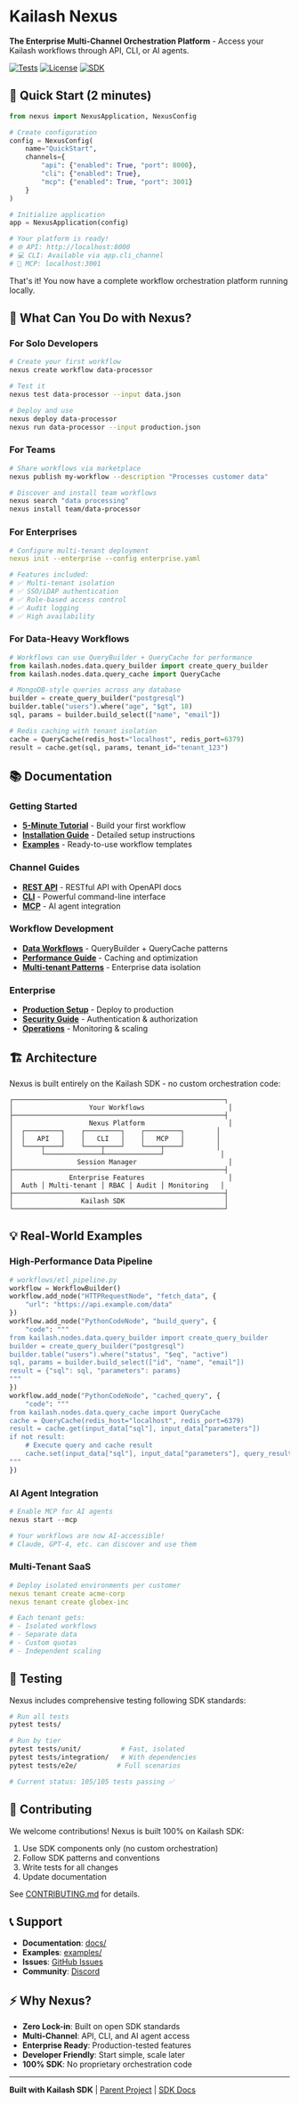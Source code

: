 # Kailash Nexus

**The Enterprise Multi-Channel Orchestration Platform** - Access your Kailash workflows through API, CLI, or AI agents.

[![Tests](https://img.shields.io/badge/tests-105%20passing-brightgreen)](tests/)
[![License](https://img.shields.io/badge/license-MIT-blue)](LICENSE)
[![SDK](https://img.shields.io/badge/built%20with-Kailash%20SDK-orange)](../README.md)

## 🚀 Quick Start (2 minutes)

```python
from nexus import NexusApplication, NexusConfig

# Create configuration
config = NexusConfig(
    name="QuickStart",
    channels={
        "api": {"enabled": True, "port": 8000},
        "cli": {"enabled": True},
        "mcp": {"enabled": True, "port": 3001}
    }
)

# Initialize application
app = NexusApplication(config)

# Your platform is ready!
# 🌐 API: http://localhost:8000
# 💻 CLI: Available via app.cli_channel
# 🤖 MCP: localhost:3001
```

That's it! You now have a complete workflow orchestration platform running locally.

## 🎯 What Can You Do with Nexus?

### For Solo Developers
```bash
# Create your first workflow
nexus create workflow data-processor

# Test it
nexus test data-processor --input data.json

# Deploy and use
nexus deploy data-processor
nexus run data-processor --input production.json
```

### For Teams
```bash
# Share workflows via marketplace
nexus publish my-workflow --description "Processes customer data"

# Discover and install team workflows
nexus search "data processing"
nexus install team/data-processor
```

### For Enterprises
```yaml
# Configure multi-tenant deployment
nexus init --enterprise --config enterprise.yaml

# Features included:
# ✅ Multi-tenant isolation
# ✅ SSO/LDAP authentication
# ✅ Role-based access control
# ✅ Audit logging
# ✅ High availability
```

### For Data-Heavy Workflows
```python
# Workflows can use QueryBuilder + QueryCache for performance
from kailash.nodes.data.query_builder import create_query_builder
from kailash.nodes.data.query_cache import QueryCache

# MongoDB-style queries across any database
builder = create_query_builder("postgresql")
builder.table("users").where("age", "$gt", 18)
sql, params = builder.build_select(["name", "email"])

# Redis caching with tenant isolation
cache = QueryCache(redis_host="localhost", redis_port=6379)
result = cache.get(sql, params, tenant_id="tenant_123")
```

## 📚 Documentation

### Getting Started
- **[5-Minute Tutorial](docs/getting-started/quickstart.md)** - Build your first workflow
- **[Installation Guide](docs/getting-started/installation.md)** - Detailed setup instructions
- **[Examples](examples/)** - Ready-to-use workflow templates

### Channel Guides
- **[REST API](docs/channels/api-guide.md)** - RESTful API with OpenAPI docs
- **[CLI](docs/channels/cli-guide.md)** - Powerful command-line interface
- **[MCP](docs/channels/mcp-guide.md)** - AI agent integration

### Workflow Development
- **[Data Workflows](examples/data_workflow_with_caching.py)** - QueryBuilder + QueryCache patterns
- **[Performance Guide](docs/workflows/performance.md)** - Caching and optimization
- **[Multi-tenant Patterns](docs/workflows/multi-tenant.md)** - Enterprise data isolation

### Enterprise
- **[Production Setup](docs/enterprise/setup.md)** - Deploy to production
- **[Security Guide](docs/enterprise/security.md)** - Authentication & authorization
- **[Operations](docs/enterprise/monitoring.md)** - Monitoring & scaling

## 🏗️ Architecture

Nexus is built entirely on the Kailash SDK - no custom orchestration code:

```
┌─────────────────────────────────────────────────────┐
│                   Your Workflows                     │
├─────────────────────────────────────────────────────┤
│                   Nexus Platform                     │
│  ┌─────────┐    ┌─────────┐    ┌─────────┐        │
│  │   API   │    │   CLI   │    │   MCP   │        │
│  └────┬────┘    └────┬────┘    └────┬────┘        │
│       └──────────────┴──────────────┘              │
│                Session Manager                       │
├─────────────────────────────────────────────────────┤
│              Enterprise Features                     │
│  Auth │ Multi-tenant │ RBAC │ Audit │ Monitoring   │
├─────────────────────────────────────────────────────┤
│                 Kailash SDK                         │
└─────────────────────────────────────────────────────┘
```

## 💡 Real-World Examples

### High-Performance Data Pipeline
```python
# workflows/etl_pipeline.py
workflow = WorkflowBuilder()
workflow.add_node("HTTPRequestNode", "fetch_data", {
    "url": "https://api.example.com/data"
})
workflow.add_node("PythonCodeNode", "build_query", {
    "code": """
from kailash.nodes.data.query_builder import create_query_builder
builder = create_query_builder("postgresql")
builder.table("users").where("status", "$eq", "active")
sql, params = builder.build_select(["id", "name", "email"])
result = {"sql": sql, "parameters": params}
"""
})
workflow.add_node("PythonCodeNode", "cached_query", {
    "code": """
from kailash.nodes.data.query_cache import QueryCache
cache = QueryCache(redis_host="localhost", redis_port=6379)
result = cache.get(input_data["sql"], input_data["parameters"])
if not result:
    # Execute query and cache result
    cache.set(input_data["sql"], input_data["parameters"], query_result)
"""
})
```

### AI Agent Integration
```python
# Enable MCP for AI agents
nexus start --mcp

# Your workflows are now AI-accessible!
# Claude, GPT-4, etc. can discover and use them
```

### Multi-Tenant SaaS
```yaml
# Deploy isolated environments per customer
nexus tenant create acme-corp
nexus tenant create globex-inc

# Each tenant gets:
# - Isolated workflows
# - Separate data
# - Custom quotas
# - Independent scaling
```

## 🧪 Testing

Nexus includes comprehensive testing following SDK standards:

```bash
# Run all tests
pytest tests/

# Run by tier
pytest tests/unit/          # Fast, isolated
pytest tests/integration/   # With dependencies
pytest tests/e2e/          # Full scenarios

# Current status: 105/105 tests passing ✅
```

## 🤝 Contributing

We welcome contributions! Nexus is built 100% on Kailash SDK:

1. Use SDK components only (no custom orchestration)
2. Follow SDK patterns and conventions
3. Write tests for all changes
4. Update documentation

See [CONTRIBUTING.md](CONTRIBUTING.md) for details.

## 📞 Support

- **Documentation**: [docs/](docs/)
- **Examples**: [examples/](examples/)
- **Issues**: [GitHub Issues](https://github.com/kailash/nexus/issues)
- **Community**: [Discord](https://discord.gg/kailash)

## ⚡ Why Nexus?

- **Zero Lock-in**: Built on open SDK standards
- **Multi-Channel**: API, CLI, and AI agent access
- **Enterprise Ready**: Production-tested features
- **Developer Friendly**: Start simple, scale later
- **100% SDK**: No proprietary orchestration code

---

**Built with Kailash SDK** | [Parent Project](../../README.md) | [SDK Docs](../../sdk-users/)
